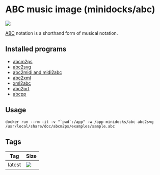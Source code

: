 ABC music image (minidocks/abc)
===============================

![](http://abcplus.sourceforge.net/Scherzando.png)

[ABC](http://abcnotation.com/) notation is a shorthand form of musical notation.

Installed programs
-------------------

- [abcm2ps](https://github.com/leesavide/abcm2ps/)
- [abc2svg](https://chiselapp.com/user/moinejf/repository/abc2svg/doc/trunk/README.md)
- [abc2midi and midi2abc](https://ifdo.ca/~seymour/runabc/top.html)
- [abc2xml](https://wim.vree.org/svgParse/abc2xml.html)
- [xml2abc](https://wim.vree.org/svgParse/xml2abc.html)
- [abc2prt](https://github.com/leesavide/abc2prt)
- [abcpp](https://github.com/leesavide/abcpp)

Usage
-----

```
docker run --rm -it -v "`pwd`:/app" -w /app minidocks/abc abc2svg /usr/local/share/doc/abcm2ps/examples/sample.abc
```

Tags
----

 Tag    | Size
 ---    | ----
 latest | [![](https://images.microbadger.com/badges/image/minidocks/abc.svg)](https://microbadger.com/images/minidocks/abc)
